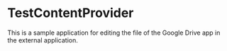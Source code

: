 # TestContentProvider

This is a sample application for editing the file of the Google Drive app in the external application.

